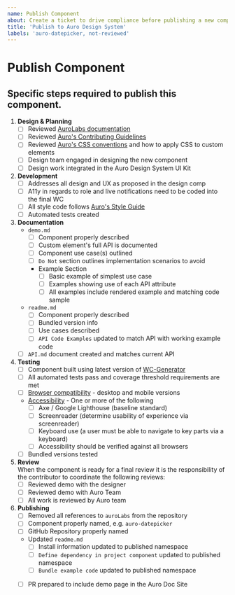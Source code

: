 ```yaml
---
name: Publish Component
about: Create a ticket to drive compliance before publishing a new component to Auro Design System
title: 'Publish to Auro Design System'
labels: 'auro-datepicker, not-reviewed'
---
```


# Publish Component

## Specific steps required to publish this component.

1. __Design & Planning__
    - [ ] Reviewed [AuroLabs documentation](http://auro.alaskaair.com/)
    - [ ] Reviewed [Auro's Contributing Guidelines](http://auro.alaskaair.com/contributing)
    - [ ] Reviewed [Auro's CSS conventions](http://auro.alaskaair.com/webcorestylesheets/conventions) and how to apply CSS to custom elements
    - [ ] Design team engaged in designing the new component
    - [ ] Design work integrated in the Auro Design System UI Kit
1. __Development__
    - [ ] Addresses all design and UX as proposed in the design comp
    - [ ] A11y in regards to role and live notifications need to be coded into the final WC
    - [ ] All style code follows [Auro's Style Guide](http://auro.alaskaair.com/webcorestylesheets/guidelines)
    - [ ] Automated tests created
1. __Documentation__
    - `demo.md`
      - [ ] Component properly described
      - [ ] Custom element's full API is documented
      - [ ] Component use case(s) outlined
      - [ ] `Do Not` section outlines implementation scenarios to avoid
      - Example Section
        - [ ] Basic example of simplest use case
        - [ ] Examples showing use of each API attribute
        - [ ] All examples include rendered example and matching code sample
    - `readme.md`
      - [ ] Component properly described
      - [ ] Bundled version info
      - [ ] Use cases described
      - [ ] `API Code Examples` updated to match API with working example code
    - [ ] `API.md` document created and matches current API
1. __Testing__
    - [ ] Component built using latest version of [WC-Generator](http://auro.alaskaair.com/getting-started/developers/generator/install)
    - [ ] All automated tests pass and coverage threshold requirements are met
    - [ ] [Browser compatibility](http://auro.alaskaair.com/support/browsersSupport) - desktop and mobile versions
    - [Accessibility](http://auro.alaskaair.com/a11y-statement) - One or more of the following
      - [ ] Axe / Google Lighthouse (baseline standard)
      - [ ] Screenreader (determine usability of experience via screenreader)
      - [ ] Keyboard use (a user must be able to navigate to key parts via a keyboard)
      - [ ] Accessibility should be verified against all browsers
    - [ ] Bundled versions tested
1. __Review__ <br/>
    When the component is ready for a final review it is the responsibility of the contributor to coordinate the following reviews:
    - [ ] Reviewed demo with the designer
    - [ ] Reviewed demo with Auro Team
    - [ ] All work is reviewed by Auro team
1. __Publishing__
    - [ ] Removed all references to `auroLabs` from the repository
    - [ ] Component properly named,  e.g. `auro-datepicker`
    - [ ] GitHub Repository properly named
    - Updated `readme.md`
      - [ ] Install information updated to published namespace
      - [ ] `Define dependency in project component` updated to published namespace
      - [ ] `Bundle example code` updated to published namespace
    - [ ] PR prepared to include demo page in the Auro Doc Site

